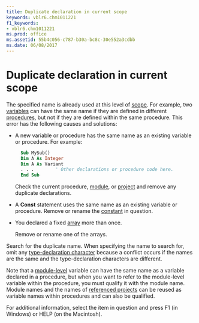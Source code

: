 ```yaml
---
title: Duplicate declaration in current scope
keywords: vblr6.chm1011221
f1_keywords:
- vblr6.chm1011221
ms.prod: office
ms.assetid: 55b4c056-c787-b30a-bc8c-30e552a3cdbb
ms.date: 06/08/2017
---
```



# Duplicate declaration in current scope

The specified name is already used at this level of [scope](../../Glossary/vbe-glossary.md#scope). For example, two [variables](../../Glossary/vbe-glossary.md#variable) can have the same name if they are defined in different [procedures](../../Glossary/vbe-glossary.md#procedure), but not if they are defined within the same procedure. This error has the following causes and solutions:

- A new variable or procedure has the same name as an existing variable or procedure. For example:
    
  ```vb
    Sub MySub() 
    Dim A As Integer 
    Dim A As Variant 
    . . .        ' Other declarations or procedure code here. 
    End Sub
  ```

  Check the current procedure, [module](../../Glossary/vbe-glossary.md#module), or [project](../../Glossary/vbe-glossary.md#project) and remove any duplicate declarations.
    
- A **Const** statement uses the same name as an existing variable or procedure. Remove or rename the [constant](../../Glossary/vbe-glossary.md#constant) in question.
    
- You declared a fixed [array](../../Glossary/vbe-glossary.md#array) more than once.
    
  Remove or rename one of the arrays.
    

Search for the duplicate name. When specifying the name to search for, omit any [type-declaration character](../../Glossary/vbe-glossary.md#type-declaration-character) because a conflict occurs if the names are the same and the type-declaration characters are different.

Note that a [module-level](../../Glossary/vbe-glossary.md#module-level) variable can have the same name as a variable declared in a procedure, but when you want to refer to the module-level variable within the procedure, you must qualify it with the module name. Module names and the names of [referenced projects](../../Glossary/vbe-glossary.md#referenced-project) can be reused as variable names within procedures and can also be qualified.

For additional information, select the item in question and press F1 (in Windows) or HELP (on the Macintosh).

